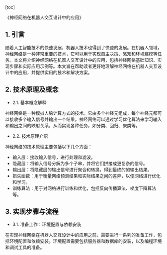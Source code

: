 
[toc]                    
                
                
《神经网络在机器人交互设计中的应用》

## 1. 引言

随着人工智能技术的快速发展，机器人技术也得到了快速的发展。在机器人领域，神经网络是一种非常重要的技术，它可以用于实现自主决策、感知和环境建模等任务。本文将介绍神经网络在机器人交互设计中的应用，包括神经网络基础知识、实现步骤和实际应用示例等。本文旨在帮助读者更好地理解神经网络在机器人交互设计中的应用，并提供实用的技术和解决方案。

## 2. 技术原理及概念

- 2.1. 基本概念解释

神经网络是一种模拟人脑计算方式的技术。它由多个神经元组成，每个神经元都可以接收多个输入信号并输出一个结果。神经网络可以通过学习优化算法来学习输入和输出之间的映射关系，从而实现各种任务，如分类、回归、聚类等。

- 2.2. 技术原理介绍

神经网络的技术原理主要包括以下几个方面：

- 输入层：接收输入信号，进行处理和滤波。
- 隐藏层：将输入信号分解为多个子串，并将它们拼接成更复杂的信号。
- 输出层：将隐藏层的输出信号进行聚合和转换，得到最终的的输出结果。
- 损失函数：用于衡量网络预测结果和实际结果之间的差异，以便网络进行优化和学习。
- 训练算法：用于对网络进行训练和优化，包括反向传播算法、梯度下降算法等。

## 3. 实现步骤与流程

- 3.1. 准备工作：环境配置与依赖安装

在实现神经网络在机器人交互设计中的应用之前，需要进行一系列的准备工作，包括环境配置和依赖安装。环境配置需要包括服务器和数据库的安装，以及编程环境和调试工具的准备。

